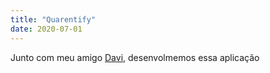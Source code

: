 ```yaml
---
title: "Quarentify"
date: 2020-07-01
---
```


Junto com meu amigo [Davi](https://agst.dev), desenvolmemos essa aplicação
